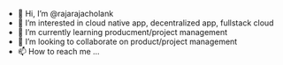- 👋 Hi, I’m @rajarajacholank
- 👀 I’m interested in cloud native app, decentralized app, fullstack cloud
- 🌱 I’m currently learning producment/project management
- 💞️ I’m looking to collaborate on product/project management
- 📫 How to reach me ...

<!---
rajarajacholank/rajarajacholank is a ✨ special ✨ repository because its `README.md` (this file) appears on your GitHub profile.
You can click the Preview link to take a look at your changes.
--->
